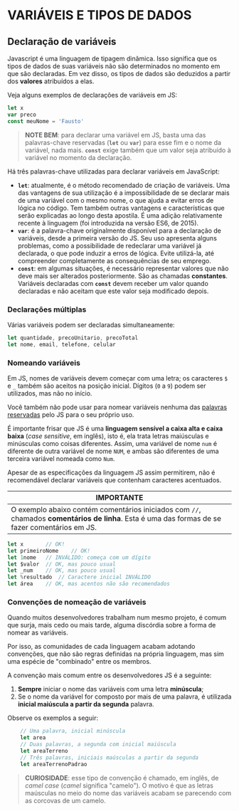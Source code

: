 # VARIÁVEIS E TIPOS DE DADOS

## Declaração de variáveis

Javascript é uma linguagem de tipagem dinâmica. Isso significa que os tipos de dados de suas variáveis não são determinados no momento em que são declaradas. Em vez disso, os tipos de dados são deduzidos a partir dos **valores** atribuídos a elas.

Veja alguns exemplos de declarações de variáveis em JS:

```{.js .number-lines}
let x
var preco
const meuNome = 'Fausto'
```
> **NOTE BEM**: para declarar uma variável em JS, basta uma das palavras-chave reservadas (**`let`** ou **`var`**) para esse fim e o nome da variável, nada mais. **`const`** exige também que um valor seja atribuído à variável no momento da declaração.

Há três palavras-chave utilizadas para declarar variáveis em JavaScript:

* **`let`**: atualmente, é o método recomendado de criação de variáveis. Uma das vantagens de sua utilização é a impossibilidade de se declarar mais de uma variável com o mesmo nome, o que ajuda a evitar erros de lógica no código. Tem também outras vantagens e características que serão explicadas ao longo desta apostila. É uma adição relativamente recente à linguagem (foi introduzida na versão ES6, de 2015).
* **`var`**: é a palavra-chave originalmente disponível para a declaração de variáveis, desde a primeira versão do JS. Seu uso apresenta alguns problemas, como a possibilidade de redeclarar uma variável já declarada, o que pode induzir a erros de lógica. Evite utilizá-la, até compreender completamente as consequências de seu emprego.
* **`const`**: em algumas situações, é necessário representar valores que não deve mais ser alterados posteriormente. São as chamadas **constantes**. Variáveis declaradas com **`const`** devem receber um valor quando declaradas e não aceitam que este valor seja modificado depois.

### Declarações múltiplas

Várias variáveis podem ser declaradas simultaneamente:

```{.js .number-lines}
let quantidade, precoUnitario, precoTotal
let nome, email, telefone, celular
```

### Nomeando variáveis

Em JS, nomes de variáveis devem começar com uma letra; os caracteres `$` e `_` também são aceitos na posição inicial. Dígitos (`0` a `9`) podem ser utilizados, mas não no início.

Você também não pode usar para nomear variáveis nenhuma das [palavras reservadas](https://developer.mozilla.org/pt-BR/docs/Web/JavaScript/Reference/Lexical_grammar#palavras-chave) pelo JS para o seu próprio uso.

É importante frisar que JS é uma **linguagem sensível a caixa alta e caixa baixa** (*case sensitive*, em inglês), isto é, ela trata letras maiúsculas e minúsculas como coisas diferentes. Assim, uma variável de nome `num` é diferente de outra variável de nome `NUM`, e ambas são diferentes de uma terceira variável nomeada como `Num`.

Apesar de as especificações da linguagem JS assim permitirem, não é recomendável declarar variáveis que contenham caracteres acentuados.

| IMPORTANTE |
|------------|
| O exemplo abaixo contém comentários iniciados com `//`, chamados **comentários de linha**. Esta é uma das formas de se fazer comentários em JS.

```{.js .number-lines}
let x       // OK!
let primeiroNome    // OK!
let 1nome   // INVÁLIDO: começa com um dígito
let $valor  // OK, mas pouco usual
let _num    // OK, mas pouco usual
let %resultado  // Caractere inicial INVÁLIDO
let área    // OK, mas acentos não são recomendados
```

### Convenções de nomeação de variáveis

Quando muitos desenvolvedores trabalham num mesmo projeto, é comum que surja, mais cedo ou mais tarde, alguma discórdia sobre a forma de nomear as variáveis.

Por isso, as comunidades de cada linguagem acabam adotando convenções, que não são regras definidas na própria linguagem, mas sim uma espécie de "combinado" entre os membros.

A convenção mais comum entre os desenvolvedores JS é a seguinte:

1. **Sempre** iniciar o nome das variáveis com uma letra **minúscula**;
2. Se o nome da variável for composto por mais de uma palavra, é utilizada **inicial maiúscula a partir da segunda** palavra.

Observe os exemplos a seguir:

```{.js .number-lines}
    // Uma palavra, inicial minúscula
    let area
    // Duas palavras, a segunda com inicial maiúscula
    let areaTerreno
    // Três palavras, iniciais maúsculas a partir da segunda
    let areaTerrenoPadrao
```
> **CURIOSIDADE**: esse tipo de convenção é chamado, em inglês, de *camel case* (*camel* significa "camelo"). O motivo é que as letras maúsculas no meio do nome das variáveis acabam se parecendo com as corcovas de um camelo.
